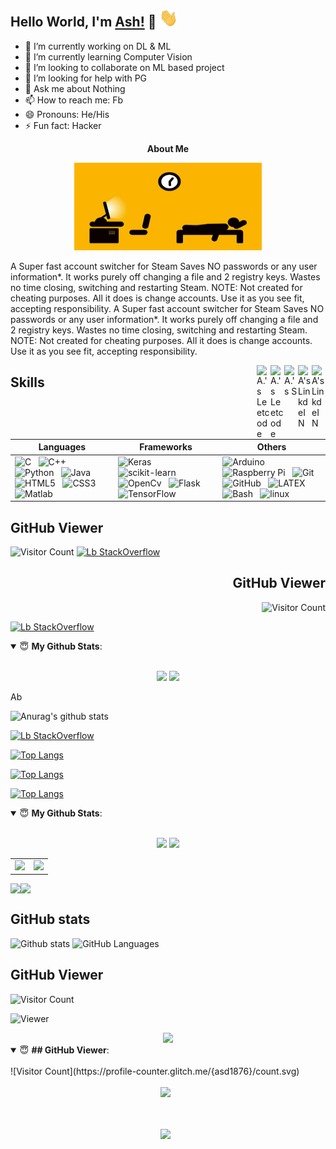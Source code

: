 ## Hello World, I'm [Ash!](https://github.io) 👋 <img src="https://github.com/asd1876/asd1876/blob/main/images/wave.gif" width="30px">
- 🔭 I’m currently working on DL & ML
- 🌱 I’m currently learning Computer Vision
- 👯 I’m looking to collaborate on ML  based project
- 🤔 I’m looking for help with PG
- 💬 Ask me about Nothing
- 📫 How to reach me: Fb
- 😄 Pronouns: He/His
- ⚡ Fun fact: Hacker

<p align='center'>
<strong>About Me </strong>
</p>

<p align='center'>  
<img width="300px" height="140" src="https://github.com/asd1876/asd1876/blob/main/images/87ZWw9F.gif"><br> 
</p>

A Super fast account switcher for Steam Saves NO passwords or any user information*. It works purely off changing a file and 2 registry keys. Wastes no time closing, switching and restarting Steam. NOTE: Not created for cheating purposes. All it does is change accounts. Use it as you see fit, accepting responsibility. A Super fast account switcher for Steam Saves NO passwords or any user information*. It works purely off changing a file and 2 registry keys. Wastes no time closing, switching and restarting Steam. NOTE: Not created for cheating purposes. All it does is change accounts. Use it as you see fit, accepting responsibility.


<a href="https://www.linkedin.com/in//">
  <img align="right" alt="A's LinkdeIN" width="22px" src="https://cdn.jsdelivr.net/npm/simple-icons@v3/icons/googlescholar.svg" />
</a>

<a href="https://www.linkedin.com/in//">
  <img align="right" alt="A's LinkdeIN" width="22px" src="https://cdn.jsdelivr.net/npm/simple-icons@v3/icons/linkedin.svg" />
</a>

<a href="https:/">
  <img align="right" alt="A.'s S" width="22px" src="https://cdn.jsdelivr.net/npm/simple-icons@v3/icons/stackoverflow.svg" />
</a>

<a href="https://l//">
  <img align="right" alt="A.'s Leetcode" width="22px" src="https://cdn.jsdelivr.net/npm/simple-icons@v3/icons/researchgate.svg" />
</a>

<a href="https://l//">
  <img align="right" alt="A.'s Leetcode" width="22px" src="https://cdn.jsdelivr.net/npm/simple-icons@v3/icons/github.svg" />
</a>




 ## Skills
| Languages  | Frameworks | Others |
| ---------- | ---------- | ---------- |
| ![C](https://img.shields.io/badge/-C-black?logo=c&style=social)&nbsp;&nbsp; ![C++](https://img.shields.io/badge/-c++-black?logo=c%2B%2B&style=social)&nbsp;&nbsp; ![Python](https://img.shields.io/badge/-Python-black?logo=Python&style=social)&nbsp;&nbsp; ![Java](https://img.shields.io/badge/-Java-black?logo=java&style=social)&nbsp;&nbsp; ![HTML5](https://img.shields.io/badge/-HTML5-black?logo=html5&style=social)&nbsp;&nbsp; ![CSS3](https://img.shields.io/badge/-CSS3-black?logo=css3&style=social)&nbsp;&nbsp; ![Matlab](https://img.shields.io/badge/-Matlab-black?logo=Mathworks&style=social)&nbsp;&nbsp;| ![Keras](https://img.shields.io/badge/-Keras-black?logo=Keras&style=social)&nbsp;&nbsp; ![scikit-learn](https://img.shields.io/badge/-scikit%20learn-black?logo=scikit-learn&style=social)&nbsp;&nbsp; ![OpenCv](https://img.shields.io/badge/OpenCv-black?logo=Open%20Source%20initiative&style=social)&nbsp;&nbsp; ![Flask](https://img.shields.io/badge/Flask-black?logo=Flask&style=social)&nbsp;&nbsp; ![TensorFlow](https://img.shields.io/badge/TensorFlow-black?logo=TensorFlow&style=social)&nbsp;&nbsp; | ![Arduino](https://img.shields.io/badge/Arduino-black?logo=Arduino&style=social)&nbsp;&nbsp; ![Raspberry Pi](https://img.shields.io/badge/Raspberry%20Pi-black?logo=Raspberry%20Pi&style=social)&nbsp;&nbsp; ![Git](https://img.shields.io/badge/-Git-black?logo=git&style=social)&nbsp;&nbsp; ![GitHub](https://img.shields.io/badge/-GitHub-black?logo=github&style=social)&nbsp;&nbsp; ![LATEX](https://img.shields.io/badge/-LATEX-black?logo=latex&style=social)&nbsp;&nbsp; ![Bash](https://img.shields.io/badge/-Bash-black?logo=GNU%20Bash&style=social)&nbsp;&nbsp; ![linux](https://img.shields.io/badge/-linux-black?logo=linux&style=social)&nbsp;&nbsp; | 


## GitHub Viewer
![Visitor Count](https://profile-counter.glitch.me/{asd1876}/count.svg) [![Lb StackOverflow](https://github-readme-stackoverflow.vercel.app/?userID=14542180&layout=default&theme=dark)](https://stackoverflow.com/users/14542180/backlog-giash?tab=profile)

<div align="right">

## GitHub Viewer
![Visitor Count](https://profile-counter.glitch.me/{asd1876}/count.svg)

</div>



[![Lb StackOverflow](https://github-readme-stackoverflow.vercel.app/?userID=14542180&layout=default&theme=dark)](https://stackoverflow.com/users/14542180/backlog-giash?tab=profile)



<details open>
 <summary> 😇 <b>My Github Stats</b>: </summary>
<br>
<p align = "center">
  <img src = "https://github-readme-stats.vercel.app/api?username=asd1876&show_icons=true&theme=tokyonight&line_height=27">
  <img src = "https://github-readme-stats.vercel.app/api/top-langs/?username=asd1876&hide=css,java,html&theme=tokyonight">
</p>
</details>
Ab






![Anurag's github stats](https://github-readme-stats.vercel.app/api?username=asd1876&show_icons=true&theme=radical)

<!-- (compact or default) -->


[![Lb StackOverflow](https://github-readme-stackoverflow.vercel.app/?userID=14542180&layout=default&theme=dark)](https://stackoverflow.com/users/14542180/backlog-giash?tab=profile)

<!--START_SECTION:activity
### :zap: Recent Activity
<!--
[![Top Langs](https://github-readme-stats.vercel.app/api/top-langs/?username=asd1876)](https://github.com/anuraghazra/github-readme-stats)
-->


[![Top Langs](https://github-readme-stats.vercel.app/api/top-langs/?username=asd1876&hide=javascript,html)](https://github.com/anuraghazra/github-readme-stats)


[![Top Langs](https://github-readme-stats.vercel.app/api/top-langs/?username=asd1876&langs_count=8)](https://github.com/anuraghazra/github-readme-stats)


[![Top Langs](https://github-readme-stats.vercel.app/api/top-langs/?username=asd1876&layout=compact)](https://github.com/anuraghazra/github-readme-stats)



<details open>
 <summary> 😇 <b>My Github Stats</b>: </summary>
<br>
<p align = "center">
  <img src = "https://github-readme-stats.vercel.app/api?username=asd1876&show_icons=true&theme=tokyonight&line_height=27">
  <img src = "https://github-readme-stats.vercel.app/api/top-langs/?username=asd1876&hide=css,java,html&theme=tokyonight">
</p>
</details>



<table>
  <tr>
    <td valign="top"><img src="https://github-readme-stats.vercel.app/api/top-langs/?username=asd1876&layout=compact&show_icons=true&title_color=ffffff&icon_color=34abeb&text_color=daf7dc&bg_color=151515"/></td>
    <td valign="top"><img src="https://github-readme-stats.vercel.app/api?username=asd1876&show_icons=true&title_color=ffffff&icon_color=34abeb&text_color=daf7dc&bg_color=151515"/></td>
  </tr>
</table>



<div align="center">
  <div style="display: flex; align-items: flex-start;">
    <img src="https://github-readme-stats.vercel.app/api/top-langs/?username=anuraghazra&layout=compact&show_icons=true&title_color=ffffff&icon_color=34abeb&text_color=daf7dc&bg_color=151515"/>
    <img src="https://github-readme-stats.vercel.app/api?username=anuraghazra&show_icons=true&title_color=ffffff&icon_color=34abeb&text_color=daf7dc&bg_color=151515" />
  </div>
</div>





## GitHub stats
![Github stats](https://github-readme-stats.vercel.app/api?username=asd1876&count_private=true&show_icons=true&hide_title=true&include_all_commits=true)
![GitHub Languages](https://github-readme-stats.vercel.app/api/top-langs/?username=asd1876&hide=css,html,javascript&card_width=240)



## GitHub Viewer
![Visitor Count](https://profile-counter.glitch.me/{asd1876}/count.svg)

![Viewer](https://komarev.com/ghpvc/?username=asd1876&color=dc143c&style=plastic)

<div align="center">
 
<img src="https://komarev.com/ghpvc/?username=asd1876&color=orange&style=flat-square" />

</div>

<!--   -->

<details open>
 <summary> 😇 <b>## GitHub Viewer</b>: </summary>
<br>
![Visitor Count](https://profile-counter.glitch.me/{asd1876}/count.svg)
<!--
<p align = "center">
  ![Visitor Count](https://profile-counter.glitch.me/{asd1876}/count.svg)
</p> -->
</details>

<div align="center">
<code>
<img  src="https://komarev.com/ghpvc/?username=asd1876&color=dc143c&style=plastic" /> 
  
</code>
</div>

<p align="center">
<code>
<img  src="https://komarev.com/ghpvc/?username=asd1876&color=dc143c&style=plastic" /> 
  
</code>
</p>





<!--

**Languages and Tools:** 

![C](https://img.shields.io/badge/-C-black?logo=c&style=social)&nbsp;&nbsp;
![C++](https://img.shields.io/badge/-c++-black?logo=c%2B%2B&style=social)&nbsp;&nbsp;
![Python](https://img.shields.io/badge/-Python-black?logo=Python&style=social)&nbsp;&nbsp;
![Java](https://img.shields.io/badge/-Java-black?logo=java&style=social)&nbsp;&nbsp;
![HTML5](https://img.shields.io/badge/-HTML5-black?logo=html5&style=social)&nbsp;&nbsp;
![CSS3](https://img.shields.io/badge/-CSS3-black?logo=css3&style=social)&nbsp;&nbsp;
![Git](https://img.shields.io/badge/-Git-black?logo=git&style=social)&nbsp;&nbsp;
![GitHub](https://img.shields.io/badge/-GitHub-black?logo=github&style=social)&nbsp;&nbsp;
![LATEX](https://img.shields.io/badge/-LATEX-black?logo=latex&style=social)&nbsp;&nbsp;
![Bash](https://img.shields.io/badge/-Bash-black?logo=GNU%20Bash&style=social)&nbsp;&nbsp;
![Matlab](https://img.shields.io/badge/-Matlab-black?logo=Mathworks&style=social)&nbsp;&nbsp;

**Freameworks:** 

![Keras](https://img.shields.io/badge/-Keras-black?logo=Keras&style=social)&nbsp;&nbsp;
![scikit-learn](https://img.shields.io/badge/-scikit%20learn-black?logo=scikit-learn&style=social)&nbsp;&nbsp;
![OpenCv](https://img.shields.io/badge/OpenCv-black?logo=Open%20Source%20initiative&style=social)&nbsp;&nbsp;
![Flask](https://img.shields.io/badge/Flask-black?logo=Flask&style=social)&nbsp;&nbsp;
![TensorFlow](https://img.shields.io/badge/TensorFlow-black?logo=TensorFlow&style=social)&nbsp;&nbsp;
![Arduino](https://img.shields.io/badge/Arduino-black?logo=Arduino&style=social)&nbsp;&nbsp;
![Raspberry Pi](https://img.shields.io/badge/Raspberry%20Pi-black?logo=Raspberry%20Pi&style=social)&nbsp;&nbsp;
![](https://img.shields.io/badge/-black?logo= &style=social)&nbsp;&nbsp;
![](https://img.shields.io/badge/-black?logo= &style=social)&nbsp;&nbsp;

-->
